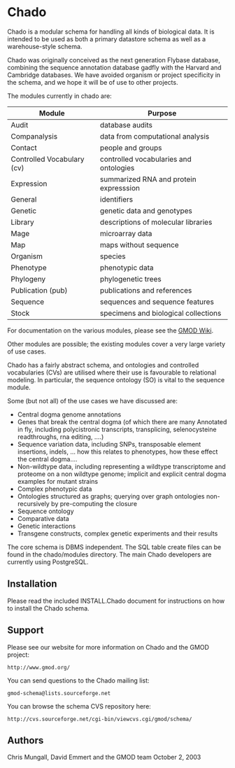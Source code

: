 # Chado

Chado is a modular schema for handling all kinds of biological
data.  It is intended to be used as both a primary datastore schema as
well as a warehouse-style schema.

Chado was originally conceived as the next generation Flybase
database, combining the sequence annotation database gadfly with the
Harvard and Cambridge databases.  We have avoided organism or
project specificity in the schema, and we hope it will be of use to
other projects.

The modules currently in chado are:

Module                     | Purpose
-------------------------- | -----------------------
Audit                      | database audits
Companalysis               | data from computational analysis
Contact                    | people and groups
Controlled Vocabulary (cv) | controlled vocabularies and ontologies
Expression                 | summarized RNA and protein expresssion
General                    | identifiers
Genetic                    | genetic data and genotypes
Library                    | descriptions of molecular libraries
Mage                       | microarray data
Map                        | maps without sequence
Organism                   | species
Phenotype                  | phenotypic data
Phylogeny                  | phylogenetic trees
Publication (pub)          | publications and references
Sequence                   | sequences and sequence features
Stock                      | specimens and biological collections

For documentation on the various modules, please see the [GMOD Wiki](http://gmod.org/wiki/Category:Chado_Modules).

Other modules are possible; the existing modules cover a very large
variety of use cases.

Chado has a fairly abstract schema, and ontologies and controlled
vocabularies (CVs) are utilised where their use is favourable to
relational modeling.  In particular, the sequence ontology (SO) is vital to
the sequence module.

Some (but not all) of the use cases we have discussed are:

- Central dogma genome annotations
- Genes that break the central dogma (of which there are many
  Annotated in fly, including polycistronic transcripts, transplicing,
  selenocysteine readthroughs, rna editing, ....)
- Sequence variation data, including SNPs, transposable element
  insertions, indels, ... how this relates to phenotypes, how these
  effect the central dogma....
- Non-wildtype data, including representing a wildtype transcriptome
  and proteome on a non wildtype genome; implicit and explicit central
  dogma examples for mutant strains
- Complex phenotypic data
- Ontologies structured as graphs; querying over graph ontologies
  non-recursively by pre-computing the closure
- Sequence ontology
- Comparative data
- Genetic interactions
- Transgene constructs, complex genetic experiments and their results

The core schema is DBMS independent.  The SQL table create files can
be found in the chado/modules directory.  The main Chado developers
are currently using PostgreSQL.


## Installation

Please read the included INSTALL.Chado document for instructions on how to
install the Chado schema.

## Support

Please see our website for more information on Chado and the GMOD project:

    http://www.gmod.org/

You can send questions to the Chado mailing list:

    gmod-schema@lists.sourceforge.net

You can browse the schema CVS repository here:

    http://cvs.sourceforge.net/cgi-bin/viewcvs.cgi/gmod/schema/


## Authors

Chris Mungall, David Emmert and the GMOD team
October 2, 2003
